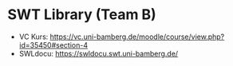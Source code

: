 # SWT Library (Team B)

* VC Kurs: https://vc.uni-bamberg.de/moodle/course/view.php?id=35450#section-4
* SWLdocu: https://swldocu.swt.uni-bamberg.de/
